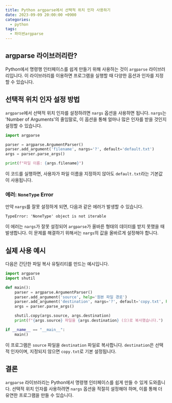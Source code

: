 ```yaml
---
title: Python argparse에서 선택적 위치 인자 사용하기
date: 2023-09-09 20:00:00 +0900
categories:
  - python
tags:
  - 파이썬argparse
---
```


## argparse 라이브러리란?

Python에서 명령행 인터페이스를 쉽게 만들기 위해 사용하는 것이 `argparse` 라이브러리입니다. 이 라이브러리를 이용하면 프로그램을 실행할 때 다양한 옵션과 인자를 지정할 수 있습니다.

## 선택적 위치 인자 설정 방법

`argparse`에서 선택적 위치 인자를 설정하려면 `nargs` 옵션을 사용하면 됩니다. `nargs`는 'Number of Arguments'의 줄임말로, 이 옵션을 통해 얼마나 많은 인자를 받을 것인지 설정할 수 있습니다.

```python
import argparse

parser = argparse.ArgumentParser()
parser.add_argument('filename', nargs='?', default='default.txt')
args = parser.parse_args()

print(f"파일 이름: {args.filename}")
```

이 코드를 실행하면, 사용자가 파일 이름을 지정하지 않아도 `default.txt`라는 기본값이 사용됩니다.

### 에러: `NoneType` Error

만약 `nargs`를 잘못 설정하게 되면, 다음과 같은 에러가 발생할 수 있습니다.

```
TypeError: 'NoneType' object is not iterable
```

이 에러는 `nargs`가 잘못 설정되어 `argparse`가 올바른 형태의 데이터를 받지 못했을 때 발생합니다. 이 문제를 해결하기 위해서는 `nargs`의 값을 올바르게 설정해야 합니다.

## 실제 사용 예시

다음은 간단한 파일 복사 유틸리티를 만드는 예시입니다.

```python
import argparse
import shutil

def main():
    parser = argparse.ArgumentParser()
    parser.add_argument('source', help='원본 파일 경로')
    parser.add_argument('destination', nargs='?', default='copy.txt', help='복사될 파일 경로')
    args = parser.parse_args()

    shutil.copy(args.source, args.destination)
    print(f"{args.source} 파일을 {args.destination} (으)로 복사했습니다.")

if __name__ == "__main__":
    main()
```

이 프로그램은 `source` 파일을 `destination` 파일로 복사합니다. `destination`은 선택적 인자이며, 지정되지 않으면 `copy.txt`로 기본 설정됩니다.

## 결론

`argparse` 라이브러리는 Python에서 명령행 인터페이스를 쉽게 만들 수 있게 도와줍니다. 선택적 위치 인자를 사용하려면 `nargs` 옵션을 적절히 설정해야 하며, 이를 통해 더 유연한 프로그램을 만들 수 있습니다.